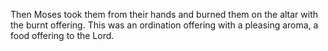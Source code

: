 Then Moses took them from their hands and burned them on the altar with the burnt offering. This was an ordination offering with a pleasing aroma, a food offering to the Lord.

